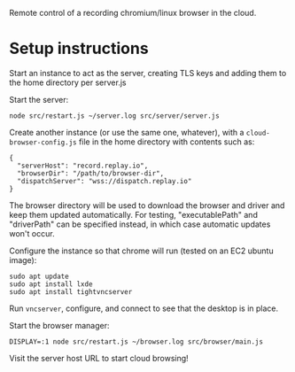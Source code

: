 Remote control of a recording chromium/linux browser in the cloud.

# Setup instructions

Start an instance to act as the server, creating TLS keys and adding them to the home directory per server.js

Start the server:

```
node src/restart.js ~/server.log src/server/server.js
```

Create another instance (or use the same one, whatever), with a `cloud-browser-config.js` file in the home directory with contents such as:

```
{
  "serverHost": "record.replay.io",
  "browserDir": "/path/to/browser-dir",
  "dispatchServer": "wss://dispatch.replay.io"
}
```

The browser directory will be used to download the browser and driver and keep them updated automatically. For testing, "executablePath" and "driverPath" can be specified instead, in which case automatic updates won't occur.

Configure the instance so that chrome will run (tested on an EC2 ubuntu image):

```
sudo apt update
sudo apt install lxde
sudo apt install tightvncserver
```

Run `vncserver`, configure, and connect to see that the desktop is in place.

Start the browser manager:

```
DISPLAY=:1 node src/restart.js ~/browser.log src/browser/main.js
```

Visit the server host URL to start cloud browsing!
